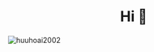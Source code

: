 <h1 align="center">Hi 👋</h1>
<p>&nbsp;<img align="center" src="https://github-readme-stats.vercel.app/api?username=huuhoai2002&show_icons=true&locale=en](https://github-readme-stats.vercel.app/api/top-langs/?username=huuhoai2002&hide=javascript,css,scss,php,html&layout=donut" alt="huuhoai2002" /></p>


